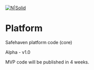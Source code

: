 [![N|Solid](https://safehaven.io/img/logo_color.png)](https://safehaven.io/)

# Platform
Safehaven platform code (core) 

Alpha - v1.0


MVP code will be published in 4 weeks.
